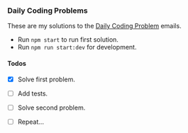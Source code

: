 ### Daily Coding Problems

These are my solutions to the [Daily Coding Problem](https://www.dailycodingproblem.com/) emails.

* Run `npm start` to run first solution. 
* Run `npm run start:dev` for development. 

#### Todos

- [X] Solve first problem.
- [ ] Add tests.
- [ ] Solve second problem.
- [ ] Repeat...


